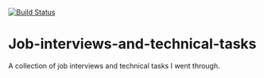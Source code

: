 [![Build Status](https://travis-ci.com/SuperKogito/Voice-based-gender-recognition.svg?branch=master)](https://travis-ci.com/SuperKogito/Voice-based-gender-recognition)
# Job-interviews-and-technical-tasks
A collection of job interviews and technical tasks I went through.
